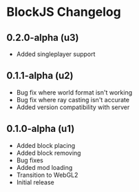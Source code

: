 # BlockJS Changelog
## 0.2.0-alpha (u3)
- Added singleplayer support
## 0.1.1-alpha (u2)
- Bug fix where world format isn't working
- Bug fix where ray casting isn't accurate
- Added version compatibility with server
## 0.1.0-alpha (u1)
- Added block placing
- Added block removing
- Bug fixes
- Added mod loading
- Transition to WebGL2
- Initial release